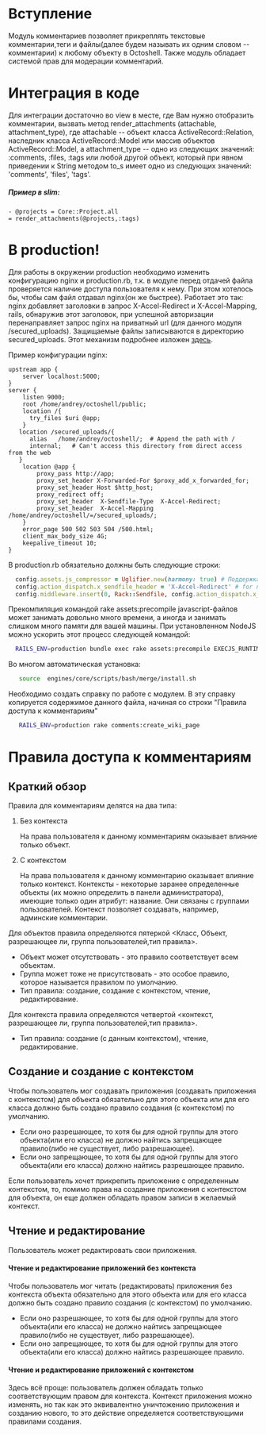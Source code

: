 # Вступление
Модуль комментариев позволяет прикреплять текстовые комментарии,теги и файлы(далее будем называть их одним словом -- комментарии) к любому объекту в Octoshell. Также модуль обладает системой прав для модерации комментарий.
# Интеграция в коде
Для интеграции достаточно во view в месте, где Вам нужно отобразить комментарии, вызвать метод render_attachments (attachable, attachment_type), где attachable -- объект класса ActiveRecord::Relation, наследник класса ActiveRecord::Model или массив объектов ActiveRecord::Model, а attachment_type -- одно из следующих значений: :comments, :files, :tags или любой другой объект, который при явном приведении к String методом to_s имеет одно из следующих значений: 'comments', 'files', 'tags'.

##### Пример в slim:
``` slim
- @projects = Core::Project.all
= render_attachments(@projects,:tags)
```
# В production!

Для работы в окружении production необходимо изменить конфигурацию nginx и production.rb, т.к. в модуле перед отдачей  файла проверяется наличие доступа пользователя к нему. При этом хотелось бы, чтобы сам файл отдавал nginx(он же быстрее). Работает это так: nginx добавляет заголовки в запрос X-Accel-Redirect и X-Accel-Mapping, rails, обнаружив этот заголовок, при успешной авторизации перенаправляет запрос nginx на приватный url (для данного модуля /secured_uploads). Защищаемые файлы записываются в директорию secured_uploads.  Этот механизм подробнее изложен [здесь](https://coderwall.com/p/o0alkq/serving-protected-static-content-using-nginx-for-speed-and-rails-server-for-authentication).

Пример конфигурации nginx:

``` nginx
upstream app {
    server localhost:5000;
}
server {
    listen 9000;
    root /home/andrey/octoshell/public;
    location /{
      try_files $uri @app;
    }
   location /secured_uploads/{
      alias   /home/andrey/octoshell/;  # Append the path with /
      internal;   # Can't access this directory from direct access from the web
   }
    location @app {
        proxy_pass http://app;
        proxy_set_header X-Forwarded-For $proxy_add_x_forwarded_for;
        proxy_set_header Host $http_host;
        proxy_redirect off;
        proxy_set_header  X-Sendfile-Type  X-Accel-Redirect;
        proxy_set_header  X-Accel-Mapping  /home/andrey/octoshell/=/secured_uploads/;
    }
    error_page 500 502 503 504 /500.html;
    client_max_body_size 4G;
    keepalive_timeout 10;
}
```

В production.rb обязательно должны быть следующие строки:

``` ruby
  config.assets.js_compressor = Uglifier.new(harmony: true) # Поддержка ES6
  config.action_dispatch.x_sendfile_header = 'X-Accel-Redirect' # for nginx
  config.middleware.insert(0, Rack::Sendfile, config.action_dispatch.x_sendfile_header)
```

Прекомпиляция командой rake assets:precompile javascript-файлов может занимать довольно много времени, а иногда и занимать слишком много памяти для вашей машины. При установленном NodeJS можно ускорить этот процесс следующей командой:
``` bash
  RAILS_ENV=production bundle exec rake assets:precompile EXECJS_RUNTIME='Node' JRUBY_OPTS="-J-d32 -X-C"
 ```
Во многом автоматическая установка:
``` bash
   source  engines/core/scripts/bash/merge/install.sh
```


 Необходимо создать справку по работе с модулем. В эту справку копируется содержимое данного файла, начиная со строки "Правила доступа к комментариям"
``` bash
   RAILS_ENV=production rake comments:create_wiki_page
```


# Правила доступа к комментариям

## Краткий обзор
Правила для комментариям делятся на два типа:

1. Без контекста

   На права пользователя к данному комментариям оказывает влияние только объект.

2. С контекстом

   На права пользователя к данному комментарию оказывает влияние только контекст. Контексты - некоторые заранее  определенные объекты (их можно определить в панели администратора), имеющие только один атрибут: название.
   Они связаны с группами пользователей.
   Контекст позволяет создавать, например, админские комментарии.

Для объектов правила определяются пятеркой <Класс, Объект, разрешающее ли, группа пользователей,тип правила>.

* Объект может отсутствовать - это правило соответствует всем объектам.
* Группа может тоже не присутствовать - это особое правило, которое называется правилом по умолчанию.
* Тип правила: создание, создание с контекстом, чтение, редактирование.

Для контекста правила определяются четвертой <контекст, разрешающее ли, группа пользователей,тип правила>.
* Тип правила: создание (с данным контекстом), чтение, редактирование.

## Создание и создание с контекстом
  Чтобы пользователь мог создавать приложения (создавать приложения с контекстом) для объекта   обязательно для этого объекта или для его класса должно быть создано правило создания (с контекстом) по умолчанию.
  * Если оно разрешающее, то  хотя бы для одной  группы для этого объекта(или его класса) не должно найтись запрещающее правило(либо не существует, либо разрешающее).
  * Если оно запрещающее, то  хотя бы для одной  группы для этого объекта(или его класса) должно найтись разрешающее правило.

  Если пользователь хочет прикрепить приложение с определенным контекстом, то, помимо права на создание приложения с контекстом для объекта, он еще должен обладать правом записи в желаемый контекст.

## Чтение и редактирование
  Пользователь может редактировать свои приложения.

#### Чтение и редактирование приложений без контекста
  Чтобы пользователь мог читать (редактировать) приложения без контекста объекта обязательно для этого объекта или для его класса должно быть создано правило создания (с контекстом) по умолчанию.
  * Если оно разрешающее, то  хотя бы для одной  группы для этого объекта(или его класса) не должно найтись запрещающее правило(либо не существует, либо разрешающее).
  * Если оно запрещающее, то  хотя бы для одной  группы для этого объекта(или его класса) должно найтись разрешающее правило.

#### Чтение и редактирование приложений с контекстом
  Здесь всё проще: пользователь должен обладать только соответствующим правом для контекста. Контекст приложения можно изменять, но так как это эквивалентно уничтожению приложения и созданию нового, то это действие определяется соответствующими правилами создания.
